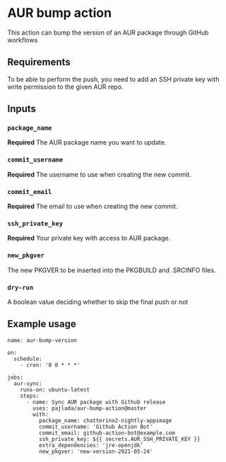 # AUR bump action

This action can bump the version of an AUR package through GitHub workflows

## Requirements

To be able to perform the push, you need to add an SSH private key with write permission to the given AUR repo.

## Inputs

### `package_name`

**Required** The AUR package name you want to update.

### `commit_username`

**Required** The username to use when creating the new commit.

### `commit_email`

**Required** The email to use when creating the new commit.

### `ssh_private_key`

**Required** Your private key with access to AUR package.

### `new_pkgver`

The new PKGVER to be inserted into the PKGBUILD and .SRCINFO files.

### `dry-run`

A boolean value deciding whether to skip the final push or not

## Example usage

```
name: aur-bump-version

on:
  schedule:
    - cron: '0 0 * * *'

jobs:
  aur-sync:
    runs-on: ubuntu-latest
    steps:
      - name: Sync AUR package with Github release
        uses: pajlada/aur-bump-action@master
        with:
          package_name: chatterino2-nightly-appimage
          commit_username: 'Github Action Bot'
          commit_email: github-action-bot@example.com
          ssh_private_key: ${{ secrets.AUR_SSH_PRIVATE_KEY }}
          extra_dependencies: 'jre-openjdk'
          new_pkgver: 'new-version-2021-05-24'
```
